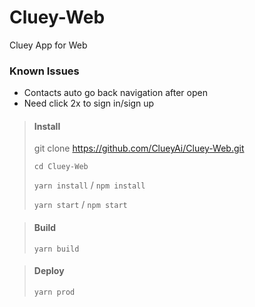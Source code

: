 # Cluey-Web
Cluey App for Web

### Known Issues
- Contacts auto go back navigation after open
- Need click 2x to sign in/sign up

> #### Install
> git clone https://github.com/ClueyAi/Cluey-Web.git
> 
> <code>cd Cluey-Web</code>
> 
> <code>yarn install</code> / <code>npm install</code>
> 
> <code>yarn start</code> / <code>npm start</code>

> #### Build
> <code>yarn build</code>

> #### Deploy
> <code>yarn prod</code>